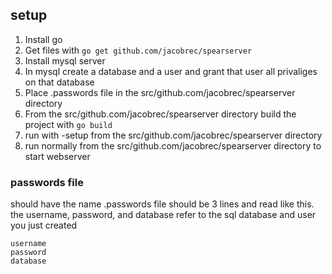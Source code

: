 ## setup
1. Install go
2. Get files with `go get github.com/jacobrec/spearserver`
3. Install mysql server
4. In mysql create a database and a user and grant that user all privaliges on that database
1. Place .passwords file in the src/github.com/jacobrec/spearserver directory
5. From the src/github.com/jacobrec/spearserver directory build the project with `go build`
2. run with -setup from the src/github.com/jacobrec/spearserver directory
3. run normally from the src/github.com/jacobrec/spearserver directory to start webserver 

### passwords file
should have the name .passwords
file should be 3 lines and read like this. the username, password, and database refer to the sql database and user you just created
```
username
password
database
```
